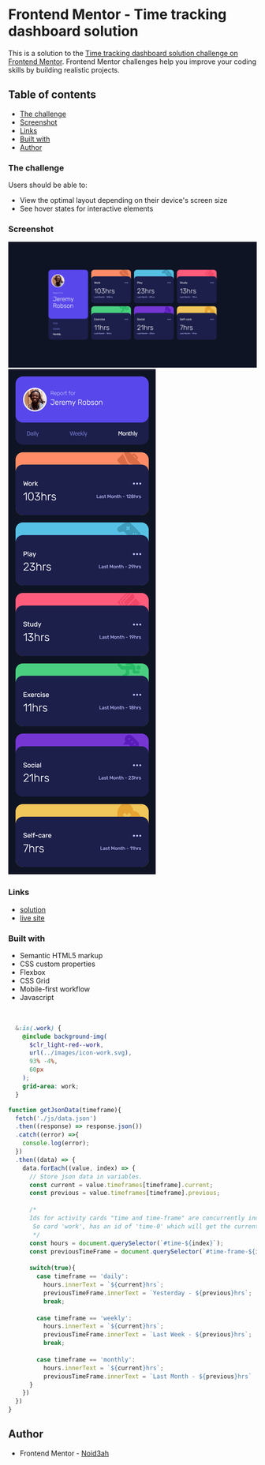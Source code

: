 # Frontend Mentor - Time tracking dashboard solution

This is a solution to the [Time tracking dashboard solution challenge on Frontend Mentor](https://www.frontendmentor.io/challenges/time-tracking-dashboard-UIQ7167Jw). Frontend Mentor challenges help you improve your coding skills by building realistic projects.

## Table of contents

- [The challenge](#the-challenge)
- [Screenshot](#screenshot)
- [Links](#links)
- [Built with](#built-with)
- [Author](#author)

### The challenge

Users should be able to:

- View the optimal layout depending on their device's screen size
- See hover states for interactive elements

### Screenshot

![Desktop](./images/Screenshot-D.png)
![Mobile](./images/Screenshot-M.png)

### Links

- [solution](https://github.com/Noid3ah/Time-tracking-dashboard)
- [live site](https://noid3ah.github.io/Time-tracking-dashboard)

### Built with

- Semantic HTML5 markup
- CSS custom properties
- Flexbox
- CSS Grid
- Mobile-first workflow
- Javascript
```html

```

```Scss

  &:is(.work) {
    @include background-img(
      $clr_light-red--work,
      url(../images/icon-work.svg),
      93% -4%,
      60px
    );
    grid-area: work;
  }
```

```js
function getJsonData(timeframe){
  fetch('./js/data.json')
  .then((response) => response.json())
  .catch((error) =>{
    console.log(error);
  })
  .then((data) => {
    data.forEach((value, index) => {
      // Store json data in variables.
      const current = value.timeframes[timeframe].current;
      const previous = value.timeframes[timeframe].previous;

      /*
      Ids for activity cards "time and time-frame" are concurrently indexed from 0-5 matching json index.
       So card 'work', has an id of 'time-0' which will get the current hours from index 0 in json.
       */
      const hours = document.querySelector(`#time-${index}`);
      const previousTimeFrame = document.querySelector(`#time-frame-${index}`);

      switch(true){
        case timeframe == 'daily':
          hours.innerText = `${current}hrs`;
          previousTimeFrame.innerText = `Yesterday - ${previous}hrs`;
          break;

        case timeframe == 'weekly':
          hours.innerText = `${current}hrs`;
          previousTimeFrame.innerText = `Last Week - ${previous}hrs`;
          break;

        case timeframe == 'monthly':
          hours.innerText = `${current}hrs`;
          previousTimeFrame.innerText = `Last Month - ${previous}hrs`
      }
    })
  })
}
```

## Author

- Frontend Mentor - [Noid3ah](https://www.frontendmentor.io/profile/Noid3ah)
